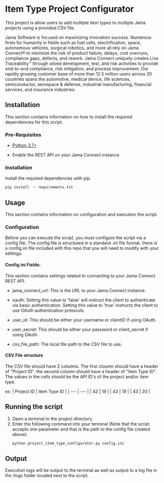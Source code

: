 # Item Type Project Configurator

This project is allow users to add multiple item types to multiple Jama projects using a provided CSV file.

Jama Software is focused on maximizing innovation success. Numerous firsts for humanity in fields such as fuel cells, electrification, space, autonomous vehicles, surgical robotics, and more all rely on Jama Connect® to minimize the risk of product failure, delays, cost overruns, compliance gaps, defects, and rework. Jama Connect uniquely creates Live Traceability™ through siloed development, test, and risk activities to provide end-to-end compliance, risk mitigation, and process improvement. Our rapidly growing customer base of more than 12.5 million users across 30 countries spans the automotive, medical device, life sciences, semiconductor, aerospace & defense, industrial manufacturing, financial services, and insurance industries.

## Installation
This section contains information on how to install the required dependencies for this script.

### Pre-Requisites
* [Python 3.7+](https://www.python.org/downloads/release/python-377/)

* Enable the REST API on your Jama Connect instance

### Installation
 Install the required dependencies with pip.
```bash
pip install -r requirements.txt
```

## Usage
This section contains information on configuration and execution the script.

### Configuration
Before you can execute the script, you must configure the script via a config file.  The config file is
structured in a standard .ini file format. there is a config.ini file included with this repo that you
will need to modify with your settings.

#### Config.ini Fields:
This section contains settings related to connecting to your Jama Connect REST API.

* jama_connect_url: This is the URL to your Jama Connect instance.

* oauth: Setting this value to 'false' will instruct the client to authenticate via basic authentication.  Setting this 
value to 'true' instructs the client to use OAuth authentication protocols.

* user_id: This should be either your username or clientID if using OAuth.

* user_secret: This should be either your password or client_secret if using OAuth.

* csv_file_path: The local file path to the CSV file to use.


#### CSV File structure
The CSV file should have 2 columns.  The first cloumn should have a header of "Project ID". the second column should have a header of "Item Type ID". The values in the cells should be the API ID's of the project and/or item type.

ex: 
| Project ID     | Item Type ID |
| ---            | ---          |
| 42             | 19           |
| 43             | 19           |
| 43             | 20           |

## Running the script

1) Open a terminal to the project directory.
2) Enter the following command into your terminal (Note that the script accepts one parameter and that is the path to
the config file created above):  
   ```bash 
   python project_item_type_configurator.py config.ini
   ```

## Output
Execution logs will be output to the terminal as well as output to a log file in the /logs folder located next to the 
script.


